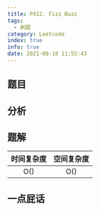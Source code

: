 ```yaml
---
title: P412. Fizz Buzz
tags:
  - 刷题
category: Leetcode
index: true
info: true
date: 2021-08-10 11:55:43
---
```


<!-- more -->

## 题目

## 分析

## 题解

| 时间复杂度 | 空间复杂度 |
| :--------: | :--------: |
|    O()    |    O()    |



## 一点屁话
